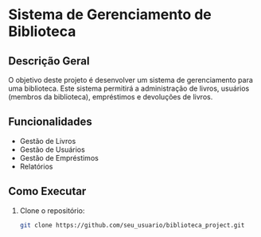 # Sistema de Gerenciamento de Biblioteca

## Descrição Geral

O objetivo deste projeto é desenvolver um sistema de gerenciamento para uma biblioteca. Este sistema permitirá a administração de livros, usuários (membros da biblioteca), empréstimos e devoluções de livros.

## Funcionalidades

- Gestão de Livros
- Gestão de Usuários
- Gestão de Empréstimos
- Relatórios

## Como Executar

1. Clone o repositório:
   ```bash
   git clone https://github.com/seu_usuario/biblioteca_project.git

